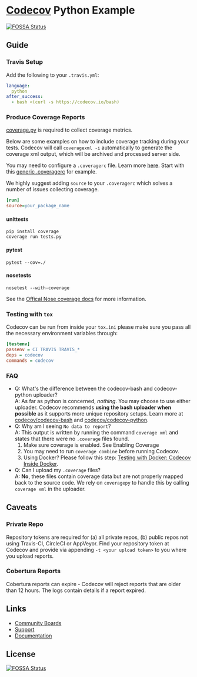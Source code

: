 # [Codecov](https://codecov.io) Python Example
[![FOSSA Status](https://app.fossa.com/api/projects/git%2Bgithub.com%2Fcodecov%2Fexample-python.svg?type=shield)](https://app.fossa.com/projects/git%2Bgithub.com%2Fcodecov%2Fexample-python?ref=badge_shield)


## Guide

### Travis Setup

Add the following to your `.travis.yml`:
```yml
language:
  python
after_success:
  - bash <(curl -s https://codecov.io/bash)
```

### Produce Coverage Reports
[coverage.py](https://github.com/nedbat/coveragepy) is required to collect coverage metrics.

Below are some examples on how to include coverage tracking during your tests. Codecov will call `coveragexml -i` automatically to generate the coverage xml output, which will be archived and processed server side.

You may need to configure a `.coveragerc` file. Learn more [here](http://coverage.readthedocs.org/en/latest/config.html). Start with this [generic .coveragerc](https://gist.github.com/codecov-io/bf15bde2c7db1a011b6e) for example.

We highly suggest adding `source` to your `.coveragerc` which solves a number of issues collecting coverage.

```ini
[run]
source=your_package_name
```
#### unittests
```
pip install coverage
coverage run tests.py
```
#### pytest
```
pytest --cov=./
```
#### nosetests
```
nosetest --with-coverage
```
See the [Offical Nose coverage docs](http://nose.readthedocs.org/en/latest/plugins/cover.html) for more information.

### Testing with ``tox``

Codecov can be run from inside your `tox.ini` please make sure you pass all the necessary environment variables through:
```ini
[testenv]
passenv = CI TRAVIS TRAVIS_*
deps = codecov
commands = codecov
```

### FAQ
- Q:  What's the difference between the codecov-bash and codecov-python uploader?  
  A: As far as python is concerned, *nothing*. You may choose to use either uploader. Codecov recommends **using the bash uploader when possible** as it supports more unique repository setups. Learn more at [codecov/codecov-bash](https://github.com/codecov/codecov-bash) and [codecov/codecov-python](https://github.com/codecov/codecov-python).
- Q:  Why am I seeing `No data to report`?  
  A: This output is written by running the command `coverage xml` and states that there were no `.coverage` files found.
	1. Make sure coverage is enabled. See Enabling Coverage
	2. You may need to run `coverage combine` before running Codecov.
	3. Using Docker? Please follow this step: [Testing with Docker: Codecov Inside Docker](https://docs.codecov.io/docs/testing-with-docker#codecov-inside-docker).
- Q: Can I upload my `.coverage` files?  
  A: **No**, these files contain coverage data but are not properly mapped back to the source code. We rely on `coveragepy` to handle this by calling `coverage xml` in the uploader.

## Caveats
### Private Repo
Repository tokens are required for (a) all private repos, (b) public repos not using Travis-CI, CircleCI or AppVeyor. Find your repository token at Codecov and provide via appending `-t <your upload token>` to you where you upload reports.

### Cobertura Reports
Cobertura reports can expire - Codecov will reject reports that are older than 12 hours. The logs contain details if a report expired.

## Links
- [Community Boards](https://community.codecov.io)
- [Support](https://codecov.io/support)
- [Documentation](https://docs.codecov.io)



## License
[![FOSSA Status](https://app.fossa.com/api/projects/git%2Bgithub.com%2Fcodecov%2Fexample-python.svg?type=large)](https://app.fossa.com/projects/git%2Bgithub.com%2Fcodecov%2Fexample-python?ref=badge_large)
